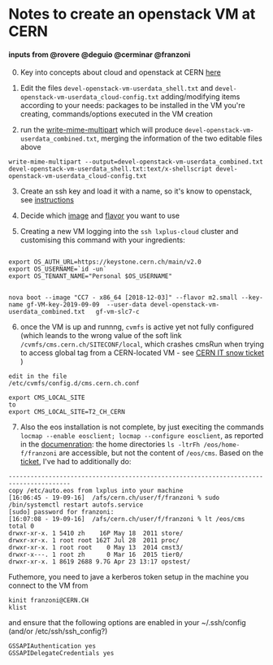 # Notes to create an openstack VM at CERN
#### inputs from @rovere @deguio @cerminar @franzoni

0. Key into concepts about cloud and openstack at CERN [here](https://clouddocs.web.cern.ch/clouddocs/overview/concepts.html)

1. Edit the files ```devel-openstack-vm-userdata_shell.txt``` and ```devel-openstack-vm-userdata_cloud-config.txt``` adding/modifying items according to your needs: packages to be installed in the VM you're creating, commands/options executed in the VM creation 

2. run the [write-mime-multipart](http://manpages.ubuntu.com/manpages/trusty/man1/write-mime-multipart.1.html) which will produce ```devel-openstack-vm-userdata_combined.txt```, merging the information of the two editable files above
```
write-mime-multipart --output=devel-openstack-vm-userdata_combined.txt devel-openstack-vm-userdata_shell.txt:text/x-shellscript devel-openstack-vm-userdata_cloud-config.txt
```

3. Create an ssh key and load it with a name, so it's know to openstack, see [instructions](https://clouddocs.web.cern.ch/clouddocs/using_openstack/keypair_options.html)

4. Decide which [image](https://clouddocs.web.cern.ch/clouddocs/details/standard_images.html) and  [flavor](https://clouddocs.web.cern.ch/clouddocs/using_openstack/vm_flavors.html) you want to use

5. Creating a new VM logging into the ```ssh lxplus-cloud``` cluster and customising this command with your ingredients:

```

export OS_AUTH_URL=https://keystone.cern.ch/main/v2.0
export OS_USERNAME=`id -un`
export OS_TENANT_NAME="Personal $OS_USERNAME"


nova boot --image "CC7 - x86_64 [2018-12-03]" --flavor m2.small --key-name gf-VM-key-2019-09-09  --user-data devel-openstack-vm-userdata_combined.txt   gf-vm-slc7-c
```

6. once the VM is up and runnng, ```cvmfs``` is active yet not fully configured (which leands to the wrong value of the soft link ```/cvmfs/cms.cern.ch/SITECONF/local```, which crashes cmsRun when trying to access global tag from a CERN-located VM - see [CERN IT snow ticket](https://cern.service-now.com/service-portal/view-request.do?n=RQF1403172) ) 
```
edit in the file 
/etc/cvmfs/config.d/cms.cern.ch.conf

export CMS_LOCAL_SITE
to
export CMS_LOCAL_SITE=T2_CH_CERN
```

7. Also the eos installation is not complete, by just execiting the commands ```locmap --enable eosclient; locmap --configure eosclient```, as reported in the [documenration]( https://cern.service-now.com/service-portal/article.do?n=KB0003846 ): the home directories ```ls -ltrFh /eos/home-f/franzoni``` are accessible, but not the content of ```/eos/cms```. Based on the [ticket](https://cern.service-now.com/service-portal/view-request.do?n=RQF1404375), I've had to additionally do:

```
---------------------------------------------------------------------------------------
copy /etc/auto.eos from lxplus into your machine
[16:06:45 - 19-09-16]  /afs/cern.ch/user/f/franzoni % sudo /bin/systemctl restart autofs.service
[sudo] password for franzoni:
[16:07:08 - 19-09-16]  /afs/cern.ch/user/f/franzoni % lt /eos/cms
total 0
drwxr-xr-x. 1 5410 zh    16P May 18  2011 store/
drwxr-xr-x. 1 root root 162T Jul 28  2011 proc/
drwxr-xr-x. 1 root root    0 May 13  2014 cmst3/
drwxr-x---. 1 root zh      0 Mar 16  2015 tier0/
drwxr-xr-x. 1 8619 2688 9.7G Apr 23 13:17 opstest/
```
Futhemore, you need to jave a kerberos token setup in the machine you connect to the VM from
```
kinit franzoni@CERN.CH
klist
```
and ensure that the following options are enabled in your ~/.ssh/config (and/or /etc/ssh/ssh_config?)
```
GSSAPIAuthentication yes
GSSAPIDelegateCredentials yes
```
